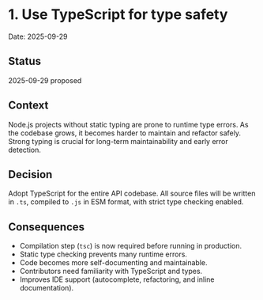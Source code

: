 # 1. Use TypeScript for type safety

Date: 2025-09-29

## Status

2025-09-29 proposed

## Context

Node.js projects without static typing are prone to runtime type errors. As the codebase grows, it becomes harder to maintain and refactor safely. Strong typing is crucial for long-term maintainability and early error detection.

## Decision

Adopt TypeScript for the entire API codebase. All source files will be written in `.ts`, compiled to `.js` in ESM format, with strict type checking enabled.

## Consequences

- Compilation step (`tsc`) is now required before running in production.
- Static type checking prevents many runtime errors.
- Code becomes more self-documenting and maintainable.
- Contributors need familiarity with TypeScript and types.
- Improves IDE support (autocomplete, refactoring, and inline documentation).
